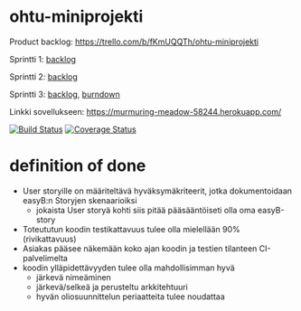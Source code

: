 # ohtu-miniprojekti
Product backlog:
https://trello.com/b/fKmUQQTh/ohtu-miniprojekti

Sprintti 1: [backlog](https://trello.com/b/iIAUuuAQ/sprintti-1)

Sprintti 2: [backlog](https://trello.com/b/CCsGRm3z/sprintti-2)

Sprintti 3: [backlog](https://trello.com/b/mjpHLMcY/sprintti-3), [burndown](https://docs.google.com/spreadsheets/d/1OvkrYaAas34ywfmexkDi-9YgWbUSGTyZY3cJDD5krYc/edit?usp=sharing)

Linkki sovellukseen:
https://murmuring-meadow-58244.herokuapp.com/

[![Build Status](https://travis-ci.org/henrimmo/ohtu-miniprojekti.png)](https://travis-ci.org/henrimmo/ohtu-miniprojekti)
[![Coverage Status](https://coveralls.io/repos/github/henrimmo/ohtu-miniprojekti/badge.svg?branch=master)](https://coveralls.io/github/henrimmo/ohtu-miniprojekti?branch=master)

# definition of done

- User storyille on määriteltävä hyväksymäkriteerit, jotka dokumentoidaan easyB:n Storyjen skenaarioiksi
  - jokaista User storyä kohti siis pitää pääsääntöiseti olla oma easyB-story
- Toteututun koodin testikattavuus tulee olla mielellään 90% (rivikattavuus)
- Asiakas pääsee näkemään koko ajan koodin ja testien tilanteen CI-palvelimelta
- koodin ylläpidettävyyden tulee olla mahdollisimman hyvä
  - järkevä nimeäminen
  - järkevä/selkeä ja perusteltu arkkitehtuuri
  - hyvän oliosuunnittelun periaatteita tulee noudattaa
